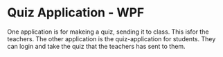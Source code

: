 # Quiz Application - WPF
 
One application is for makeing a quiz, sending it to class. This isfor the teachers.
The other application is the quiz-application for students. They can login and take the quiz that the teachers has sent to them. 
